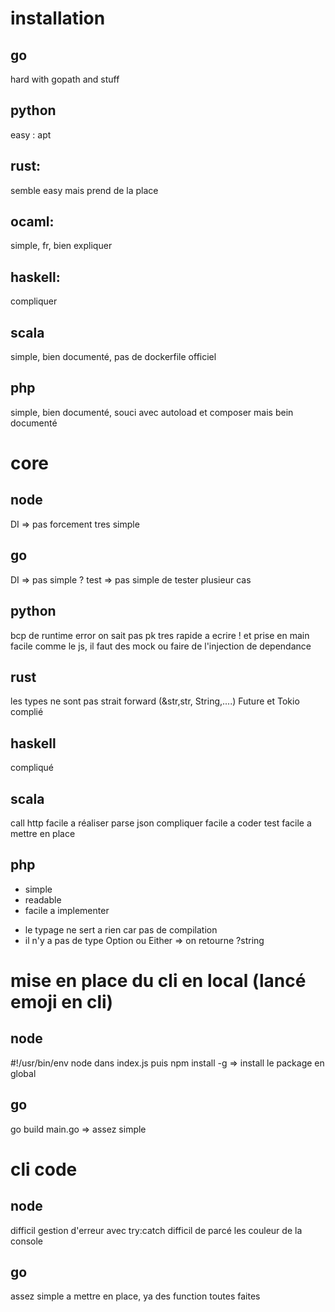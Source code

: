 installation
============

go
---
hard with gopath and stuff

python
------
easy : apt

rust:
-----
semble easy mais prend de la place

ocaml:
------
simple, fr, bien expliquer

haskell:
------
compliquer

scala
-----
simple, bien documenté, pas de dockerfile officiel

php
-----
simple, 
bien documenté, 
souci avec autoload et composer mais bein documenté

core
====

node
----
DI => pas forcement tres simple

go
--
DI => pas simple ?
test => pas simple de tester plusieur cas

python
------
bcp de runtime error on sait pas pk
tres rapide a ecrire ! et prise en main facile
comme le js, il faut des mock ou faire de l'injection de dependance

rust
----
les types ne sont pas strait forward (&str,str, String,....)
Future et Tokio complié

haskell
-------
compliqué

scala
------
call http facile a réaliser
parse json compliquer
facile a coder
test facile a mettre en place

php
---
+ simple
+ readable
+ facile a implementer
- le typage ne sert a rien car pas de compilation
- il n'y a pas de type Option ou Either => on retourne ?string

mise en place du cli en local (lancé emoji en cli)
==================================================

node
----
#!/usr/bin/env node dans index.js puis npm install -g => install le package en global


go
---
go build main.go => assez simple

cli code
========

node
----
difficil gestion d'erreur avec try:catch
difficil de parcé les couleur de la console

go
---
assez simple a mettre en place, ya des function toutes faites